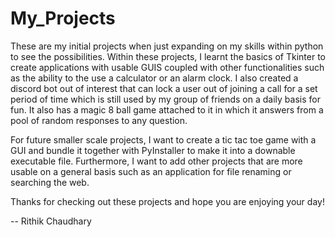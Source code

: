 # My_Projects

These are my initial projects when just expanding on my skills within python to see the possibilities. Within these projects, I learnt the basics of Tkinter to create applications with usable GUIS coupled with other functionalities such as the ability to the use a calculator or an alarm clock. I also created a discord bot out of interest that can lock a user out of joining a call for a set period of time which is still used by my group of friends on a daily basis for fun. It also has a magic 8 ball game attached to it in which it answers from a pool of random responses to any question. 

For future smaller scale projects, I want to create a tic tac toe game with a GUI and bundle it together with PyInstaller to make it into a downable executable file. Furthermore, I want to add other projects that are more usable on a general basis such as an application for file renaming or searching the web.

Thanks for checking out these projects and hope you are enjoying your day!

-- Rithik Chaudhary


